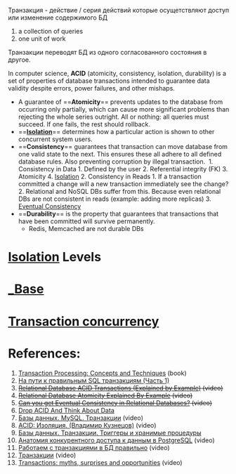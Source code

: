 Транзакция - действие / серия действий которые осущетствляют доступ или изменение содержимого БД
1. a collection of queries
2. one unit of work

Транзакции переводят БД из одного согласованного состояния в другое.

In computer science, **ACID** (atomicity, consistency, isolation, durability) is a set of properties of database transactions intended to guarantee data validity despite errors, power failures, and other mishaps.

- A guarantee of ==**Atomicity**== prevents updates to the database from occurring only partially, which can cause more significant problems than rejecting the whole series outright. 
  All or nothing: all queries must succeed. If one fails, the rest should rollback.
- ==**[Isolation](Isolation.md)**== determines how a particular action is shown to other concurrent system users.
- ==**Consistency**== guarantees that transaction can move database from one valid state to the next. This ensures these all adhere to all defined database rules. Also preventing corruption by illegal transaction. 
		1. Consistency in Data
			1. Defined by the user
			2. Referential integrity (FK)
			3. Atomicity
			4. [Isolation](Isolation.md)
		2. Consistency in Reads
			1. If a transaction committed a change will a new transaction immediately see the change?
			2. Relational and NoSQL DBs suffer from this. Because even relational DBs are not consistent in reads (example: adding more replicas)
			3. [Eventual Consistency](Eventual%20Consistency)
- ==**Durability**== is the property that guarantees that transactions that have been committed will survive permanently.
	- Redis, Memcached are not durable DBs
# [Isolation](Isolation.md) Levels

# [_Base](Transaction%20Locks/_Base.md)

# [Transaction concurrency](Transaction%20concurrency.md)

# References:

1. [Transaction Processing: Concepts and Techniques](https://www.amazon.com/Transaction-Processing-Concepts-Techniques-Management/dp/1558601902) (book)
2. [На пути к правильным SQL транзакциям (Часть 1)](https://habr.com/ru/companies/infopulse/articles/261097/)
3. ~~[Relational Database ACID Transactions (Explained by Example)](https://www.youtube.com/watch?v=pomxJOFVcQs&list=PLQnljOFTspQXjD0HOzN7P2tgzu7scWpl2) (video)~~
4. ~~[Relational Database Atomicity Explained By Example](https://www.youtube.com/watch?v=6vqzOjfZDco&list=PLQnljOFTspQXOkIpdwjsMlVqkIffdqZ2K&index=32) (video)~~
5. ~~[Can you get Eventual Consistency in Relational Databases?](https://www.youtube.com/watch?v=ryD9IA9i-c8&list=PLQnljOFTspQXjD0HOzN7P2tgzu7scWpl2&index=6) (video)~~
6. [Drop ACID And Think About Data](http://highscalability.com/blog/2009/5/5/drop-acid-and-think-about-data.html)
7. [Базы данных. MySQL. Транзакции](https://www.youtube.com/watch?v=qb6l4B57Qmw) (video)
8. [ACID: Изоляция. (Владимир Кузнецов)](https://www.youtube.com/watch?v=TMGAN-2iy1s&list=PLmqFxxywkatR3Psg4pz0Br0uDHzjR9Sne&index=5) (video)
9. [Базы данных. Транзакции. Триггеры и хранимые процедуры](https://www.youtube.com/watch?v=XkS3937Xn8M)
10. [Анатомия конкурентного доступа к данным в PostgreSQL](https://www.youtube.com/watch?v=J_ZCo6RBNj4&list=PLH-XmS0lSi_xHPmiMdgH9uSW9vBK1yP1A&index=6) (video)
11. [Работаем с транзакциями в БД правильно](https://www.youtube.com/watch?v=L28Y_Lg56c8&list=PLH-XmS0lSi_yVB6gNPkgA_ziD70q_8JFC) (video)
12. [Транзакции](https://www.youtube.com/watch?v=MF_kk3qV010) (video)
13. [Transactions: myths, surprises and opportunities](https://www.youtube.com/watch?v=5ZjhNTM8XU8) (video)